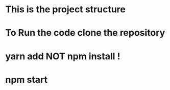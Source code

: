 # This is the project structure

# To Run the code clone the repository

# yarn add NOT npm install !

# npm start
